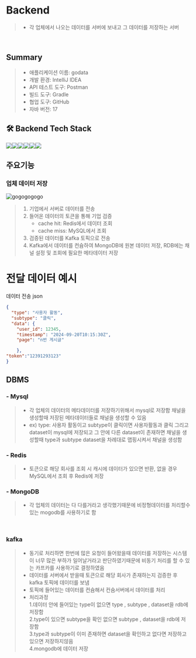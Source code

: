 # Backend
> - 각 업체에서 나오는 데이터를 서버에 보내고 그 데이터를 저장하는 서버
<br/>

## Summary
> - 애플리케이션 이름: godata
> - 개발 환경: IntelliJ IDEA
> - API 테스트 도구: Postman
> - 빌드 도구: Gradle
> - 협업 도구: GitHub
> - 자바 버전: 17


## 🛠️ Backend Tech Stack
<img src="https://img.shields.io/badge/Java-007396?style=for-the-badge&logo=Java&logoColor=white"><img src="https://img.shields.io/badge/Spring Boot-6DB33F?style=for-the-badge&logo=Spring Boot&logoColor=white"><img src="https://img.shields.io/badge/mysql-4479A1?style=for-the-badge&logo=mysql&logoColor=white"><img src="https://img.shields.io/badge/apachekafka-231F20?style=for-the-badge&logo=apachekafka&logoColor=white"><img src="https://img.shields.io/badge/Redis-DC382D?style=for-the-badge&logo=redis&logoColor=white"><img src="https://img.shields.io/badge/mongodb-47A248?style=for-the-badge&logo=mongodb&logoColor=white">
<br/>

## 주요기능
### 업체 데이터 저장
![gogogogogo](https://github.com/user-attachments/assets/9725a82b-6e15-4750-9d6d-e426b9fc9c95)
> 1. 기업에서 서버로 데이터를 전송
> 2. 들어온 데이터의 토큰을 통해 기업 검증
>    - cache hit: Redis에서 데이터 조회
>    - cache miss: MySQL에서 조회
> 3. 검증된 데이터를 Kafka 토픽으로 전송 
> 4. Kafka에서 데이터를 컨슘하여 MongoDB에 원본 데이터 저장, RDB에는 채널 설정 및 조회에 필요한 메타데이터 저장
# 전달 데이터 예시
데이터 전송 json
```json
{
  "type": "사용자 활동",
  "subtype": "클릭",
  "data": {
    "user_id": 12345,
    "timestamp": "2024-09-20T10:15:30Z",
    "page": "n번 게시글"

    },
"token":"12391293123"
}
```

## DBMS
### - Mysql
> - 각 업체의 데이터의 메타데이터를 저장하기위해서 mysql로 저장함 채널을 생성할때 저장된 메타데이터들로 채널을 생성할 수 있음 <br>
> - ex) type: 사용자 활동이고 subtype이 클릭이면 사용자활동과 클릭 그리고 dataset이 mysql에 저장되고 그 안에 다른 dataset이 존재하면 채널을 생성할때 type과 subtype dataset을 차례대로 맵핑시켜서 채널을 생성함 
### - Redis
> - 토큰으로 해당 회사를 조회 시 캐시에 데이터가 있으면 반환, 없을 경우 MySQL에서 조회 후 Redis에 저장

### - MongoDB
> - 각 업체의 데이터는 다 다를거라고 생각했기때문에 비정형데이터를 처리할수 있는 mogodb를 사용하기로 함 
<br/>

### kafka 
> - 동기로 처리하면 한번에 많은 요청이 들어왔을때 데이터를 저장하는 시스템이 너무 많은 부하가 일어날거라고 판단하였기때문에 비동기 처리를 할 수 있는 카프카를 사용하기로 결정하였음
> - 데이터를 서버에서 받을때 토큰으로 해당 회사가 존재하는지 검증한 후 kafka 토픽에 데이터를 보냄
> - 토픽에 들어있는 데이터를 컨슘해서 컨슘서버에서 데이터를 처리
> - 처리과정 </br>
>     1.데이터 안에 들어있는 type이 없으면 type , subtype , dataset을 rdb에 저장함 </br>
>     2.type이 있으면 subtype을 확인 없으면 subtype , dataset을 rdb에 저장함 </br>
>     3.type과 subtype이 이미 존재하면 dataset을 확인하고 없다면 저장하고 있으면 저장하지않음 </br>
>     4.mongodb에 데이터 저장 </br>

